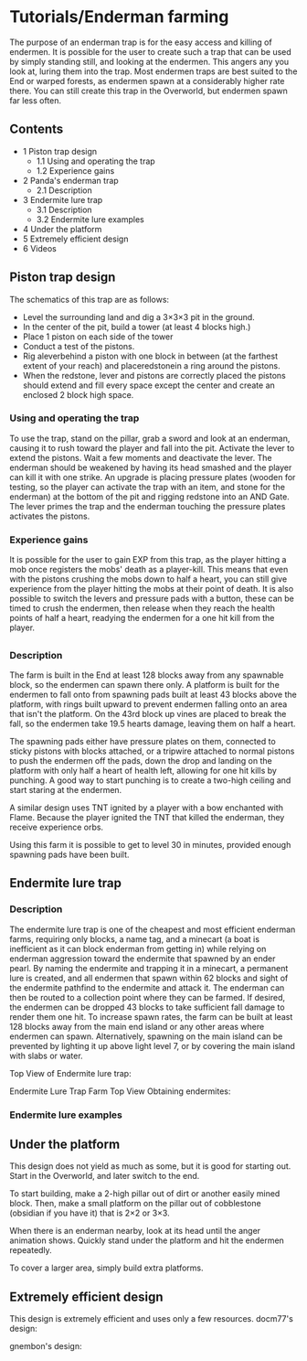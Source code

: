 # Tutorials/Enderman farming
The purpose of an enderman trap is for the easy access and killing of endermen. It is possible for the user to create such a trap that can be used by simply standing still, and looking at the endermen. This angers any you look at, luring them into the trap. Most endermen traps are best suited to the End or warped forests, as endermen spawn at a considerably higher rate there. You can still create this trap in the Overworld, but endermen spawn far less often.

## Contents
- 1 Piston trap design
	- 1.1 Using and operating the trap
	- 1.2 Experience gains
- 2 Panda's enderman trap
	- 2.1 Description
- 3 Endermite lure trap
	- 3.1 Description
	- 3.2 Endermite lure examples
- 4 Under the platform
- 5 Extremely efficient design
- 6 Videos

## Piston trap design
The schematics of this trap are as follows:

- Level the surrounding land and dig a 3×3×3 pit in the ground.
- In the center of the pit, build a tower (at least 4 blocks high.)
- Place 1 piston on each side of the tower
- Conduct a test of the pistons.
- Rig aleverbehind a piston with one block in between (at the farthest extent of your reach) and placeredstonein a ring around the pistons.
- When the redstone, lever and pistons are correctly placed the pistons should extend and fill every space except the center and create an enclosed 2 block high space.

### Using and operating the trap
To use the trap, stand on the pillar, grab a sword and look at an enderman, causing it to rush toward the player and fall into the pit. Activate the lever to extend the pistons. Wait a few moments and deactivate the lever. The enderman should be weakened by having its head smashed and the player can kill it with one strike. An upgrade is placing pressure plates (wooden for testing, so the player can activate the trap with an item, and stone for the enderman) at the bottom of the pit and rigging redstone into an AND Gate. The lever primes the trap and the enderman touching the pressure plates activates the pistons.

### Experience gains
It is possible for the user to gain EXP from this trap, as the player hitting a mob once registers the mobs' death as a player-kill. This means that even with the pistons crushing the mobs down to half a heart, you can still give experience from the player hitting the mobs at their point of death. It is also possible to switch the levers and pressure pads with a button, these can be timed to crush the endermen, then release when they reach the health points of half a heart, readying the endermen for a one hit kill from the player.

## 
### Description
The farm is built in the End at least 128 blocks away from any spawnable block, so the endermen can spawn there only. A platform is built for the endermen to fall onto from spawning pads built at least 43 blocks above the platform, with rings built upward to prevent endermen falling onto an area that isn't the platform. On the 43rd block up vines are placed to break the fall, so the endermen take 19.5 hearts damage, leaving them on half a heart.

The spawning pads either have pressure plates on them, connected to sticky pistons with blocks attached, or a tripwire attached to normal pistons to push the endermen off the pads, down the drop and landing on the platform with only half a heart of health left, allowing for one hit kills by punching. A good way to start punching is to create a two-high ceiling and start staring at the endermen.

A similar design uses TNT ignited by a player with a bow enchanted with Flame. Because the player ignited the TNT that killed the enderman, they receive experience orbs.

Using this farm it is possible to get to level 30 in minutes, provided enough spawning pads have been built.

## Endermite lure trap
### Description
The endermite lure trap is one of the cheapest and most efficient enderman farms, requiring only blocks, a name tag, and a minecart (a boat is inefficient as it can block enderman from getting in) while relying on enderman aggression toward
the endermite that spawned by an ender pearl. By naming the endermite and trapping it in a minecart, a permanent lure is created, and all endermen that spawn within 62 blocks and sight of the endermite pathfind to the endermite and attack it. The enderman can then be routed to a collection point where they can be farmed. If desired, the endermen can be dropped 43 blocks to take sufficient fall damage to render them one hit. To increase spawn rates, the farm can be built at least 128 blocks away from the main end island or any other areas where endermen can spawn. Alternatively, spawning on the main island can be prevented by lighting it up above light level 7, or by covering the main island with slabs or water.

Top View of Endermite lure trap:

Endermite Lure Trap Farm Top View
Obtaining endermites:




### Endermite lure examples






## Under the platform
This design does not yield as much as some, but it is good for starting out. Start in the Overworld, and later switch to the end.

To start building, make a 2-high pillar out of dirt or another easily mined block. Then, make a small platform on the pillar out of cobblestone (obsidian if you have it) that is 2×2 or 3×3.

When there is an enderman nearby, look at its head until the anger animation shows. Quickly stand under the platform and hit the endermen repeatedly.

To cover a larger area, simply build extra platforms.

## Extremely efficient design

This design is extremely efficient and uses only a few resources. docm77's design:



gnembon's design:




